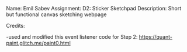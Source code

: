 Name: Emil Sabev
Assignment: D2: Sticker Sketchpad
Description: Short but functional canvas sketching webpage

Credits:

-used and modified this event listener code for Step 2: https://quant-paint.glitch.me/paint0.html

